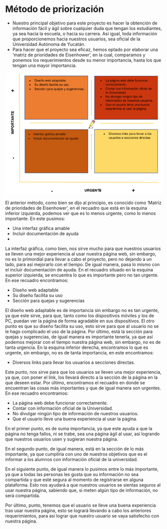 # Método de priorización
- Nuestro principal objetivo para este proyecto es hacer la obtención de información fácil y ágil sobre cualquier duda que tengan los estudiantes, ya sea hacia la escuela, o hacia su carrera. Así igual, toda información que proporcionemos hacia nuestros usuarios, sea oficial de la Universidad Autónoma de Yucatán.
- Para hacer que el proyecto sea eficaz, hemos optado por elaborar una ‘matriz de prioridades de Eisenhower’, en la cual, comparamos y ponemos los requerimientos desde su menor importancia, hasta los que tengan una mayor importancia.
 
![](https://github.com/AndyTue/LIS/blob/main/Gr%C3%A1ficas/Priorizaci%C3%B3n.png)

El anterior método, como bien se dijo al principio, es conocido como ‘Matriz de prioridades de Eisenhower’, en el recuadro que está en la esquina inferior izquierda, podemos ver que es lo menos urgente, como lo menos importante. En este pusimos:
- Una interfaz gráfica amable
- Incluir documentación de ayuda
- 
La interfaz gráfica, como bien, nos sirve mucho para que nuestros usuarios se lleven una mejor experiencia al usar nuestra página web, sin embargo, no es lo primordial para llevar a cabo el proyecto, pero no dejando a un lado, para así mejorarlo con el tiempo. De igual manera, pasa lo mismo con el incluir documentación de ayuda.
En el recuadro situado en la esquina superior izquierda, se encuentra lo que es importante pero no tan urgente. En ese recuadro encontramos:
- Diseño web adaptable
-	Su diseño facilita su uso
-	Sección para quejas y sugerencias

El diseño web adaptable es de importancia sin embargo no es tan urgente, ya que este sirve, para que, tanto como los dispositivos móviles y los de PC, puedan ver la página de forma agradable en sus dispositivos.
El otro punto es que su diseño facilita su uso, esto sirve para que al usuario no se le hago complicado el uso de la página. Por último, está la sección para quejas y sugerencias, de igual manera es importante tenerla, ya que así podemos mejorar con el tiempo nuestra página web, sin embargo, no es de tanta urgencia.
En la esquina inferior derecha, encontramos lo que es urgente, sin embargo, no es de tanta importancia, en este encontramos:

-	Diversos links para llevar los usuarios a secciones directas.

Este punto, nos sirve para que los usuarios se lleven una mejor experiencia, ya que, con poner el link, los llevará directo a la sección de la página en la que deseen estar.
Por último, encontramos el recuadro en donde se encuentran las cosas más importantes y que de igual manera son urgentes. En ese recuadro encontramos:

-	 La página web debe funcionar correctamente.
-	Contar con información oficial de la Universidad.
-	No divulgar ningún tipo de información de nuestros usuarios.
-	Que el usuario lleve una buena experiencia al usar la página.

En el primer punto, es de suma importancia, ya que este ayuda a que la página no tenga fallos, ni se trabe, sea una página ágil al usar, así logrando que nuestros usuarios usen y sugieran nuestra página.

En el segundo punto, de igual manera, está en la sección de lo más importante, ya que cumpliría con uno de nuestros objetivos que es el informar a los alumnos con información 
oficial de la universidad.

En el siguiente punto, de igual manera lo pusimos entre lo más importante, ya que a todas las personas les gusta que su información no sea compartida y que esté segura al momento de registrarse en alguna plataforma. Esto nos ayudará a que nuestros usuarios se sientas seguros al usar nuestra página, sabiendo que, si meten algún tipo de información, no será compartida.

Por último, punto, tenemos que el usuario se lleve una buena experiencia tras usar nuestra página, esto se logrará llevando a cabo los anteriores requerimientos, para así lograr que nuestro usuario se vaya satisfecho con nuestra página.
